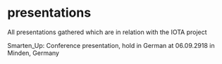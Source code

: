 # presentations
All presentations gathered which are in relation with the IOTA project

Smarten_Up: Conference presentation, hold in German at 06.09.2918 in Minden, Germany

